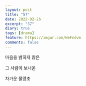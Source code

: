 ```yaml
---
layout: post
title: "57"
date: 2022-02-26
excerpt: "57"
diary: true
tags: [drama]
feature: https://imgur.com/NeFndvm
comments: false
---
```



마음을 밝히지 않은 

그 사람이 보내온

차가운 물망초
